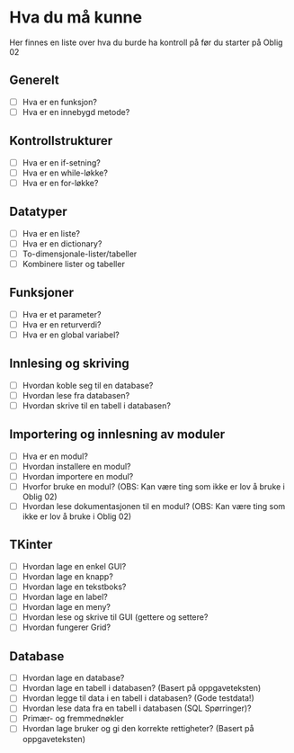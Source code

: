 # Hva du må kunne 

Her finnes en liste over hva du burde ha kontroll på før du starter på Oblig 02

## Generelt
- [ ] Hva er en funksjon?
- [ ] Hva er en innebygd metode?

## Kontrollstrukturer
- [ ] Hva er en if-setning?
- [ ] Hva er en while-løkke?
- [ ] Hva er en for-løkke?

## Datatyper
- [ ] Hva er en liste?
- [ ] Hva er en dictionary?
- [ ] To-dimensjonale-lister/tabeller
- [ ] Kombinere lister og tabeller

## Funksjoner
- [ ] Hva er et parameter?
- [ ] Hva er en returverdi?
- [ ] Hva er en global variabel?

## Innlesing og skriving
- [ ] Hvordan koble seg til en database?
- [ ] Hvordan lese fra databasen?
- [ ] Hvordan skrive til en tabell i databasen?

## Importering og innlesning av moduler
- [ ] Hva er en modul?
- [ ] Hvordan installere en modul? 
- [ ] Hvordan importere en modul?
- [ ] Hvorfor bruke en modul? (OBS: Kan være ting som ikke er lov å bruke i Oblig 02)
- [ ] Hvordan lese dokumentasjonen til en modul? (OBS: Kan være ting som ikke er lov å bruke i Oblig 02)

## TKinter
- [ ] Hvordan lage en enkel GUI?
- [ ] Hvordan lage en knapp?
- [ ] Hvordan lage en tekstboks?
- [ ] Hvordan lage en label?
- [ ] Hvordan lage en meny?
- [ ] Hvordan lese og skrive til GUI (gettere og settere?
- [ ] Hvordan fungerer Grid?

## Database
- [ ] Hvordan lage en database?
- [ ] Hvordan lage en tabell i databasen? (Basert på oppgaveteksten)
- [ ] Hvordan legge til data i en tabell i databasen? (Gode testdata!)
- [ ] Hvordan lese data fra en tabell i databasen (SQL Spørringer)?
- [ ] Primær- og fremmednøkler
- [ ] Hvordan lage bruker og gi den korrekte rettigheter? (Basert på oppgaveteksten)
